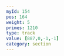 ```yaml
---
myId: 154
pos: 164
weight: 5
primes: 1210
type: track
value: [887,0,-1,-1]
category: section
---
```

